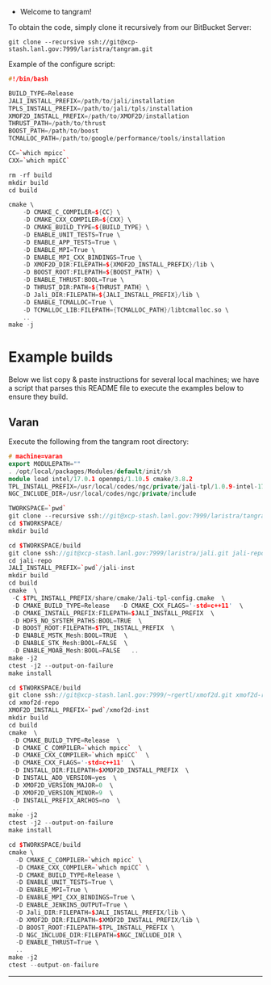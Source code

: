 * Welcome to tangram!

To obtain the code, simply clone it recursively from our BitBucket Server:

```git clone --recursive ssh://git@xcp-stash.lanl.gov:7999/laristra/tangram.git```

Example of the configure script:

```c++
#!/bin/bash

BUILD_TYPE=Release
JALI_INSTALL_PREFIX=/path/to/jali/installation
TPLS_INSTALL_PREFIX=/path/to/jali/tpls/installation
XMOF2D_INSTALL_PREFIX=/path/to/XMOF2D/installation
THRUST_PATH=/path/to/thrust
BOOST_PATH=/path/to/boost
TCMALLOC_PATH=/path/to/google/performance/tools/installation

CC=`which mpicc`
CXX=`which mpiCC`

rm -rf build
mkdir build
cd build

cmake \
    -D CMAKE_C_COMPILER=${CC} \
    -D CMAKE_CXX_COMPILER=${CXX} \
    -D CMAKE_BUILD_TYPE=${BUILD_TYPE} \
    -D ENABLE_UNIT_TESTS=True \
    -D ENABLE_APP_TESTS=True \
    -D ENABLE_MPI=True \
    -D ENABLE_MPI_CXX_BINDINGS=True \
    -D XMOF2D_DIR:FILEPATH=${XMOF2D_INSTALL_PREFIX}/lib \
    -D BOOST_ROOT:FILEPATH=${BOOST_PATH} \
    -D ENABLE_THRUST:BOOL=True \
    -D THRUST_DIR:PATH=${THRUST_PATH} \
    -D Jali_DIR:FILEPATH=${JALI_INSTALL_PREFIX}/lib \
    -D ENABLE_TCMALLOC=True \
    -D TCMALLOC_LIB:FILEPATH={TCMALLOC_PATH}/libtcmalloc.so \
    ..
make -j
```
# Example builds

Below we list copy & paste instructions for several local machines; we
have a script that parses this README file to execute the examples
below to ensure they build.

## Varan

Execute the following from the tangram root directory:

```c++
# machine=varan
export MODULEPATH=""
. /opt/local/packages/Modules/default/init/sh
module load intel/17.0.1 openmpi/1.10.5 cmake/3.8.2
TPL_INSTALL_PREFIX=/usr/local/codes/ngc/private/jali-tpl/1.0.9-intel-17.0.1-openmpi-1.10.5
NGC_INCLUDE_DIR=/usr/local/codes/ngc/private/include

TWORKSPACE=`pwd`
git clone --recursive ssh://git@xcp-stash.lanl.gov:7999/laristra/tangram.git
cd $TWORKSPACE/
mkdir build

cd $TWORKSPACE/build
git clone ssh://git@xcp-stash.lanl.gov:7999/laristra/jali.git jali-repo
cd jali-repo
JALI_INSTALL_PREFIX=`pwd`/jali-inst
mkdir build
cd build
cmake  \
 -C $TPL_INSTALL_PREFIX/share/cmake/Jali-tpl-config.cmake  \
 -D CMAKE_BUILD_TYPE=Release   -D CMAKE_CXX_FLAGS='-std=c++11'  \
 -D CMAKE_INSTALL_PREFIX:FILEPATH=$JALI_INSTALL_PREFIX  \
 -D HDF5_NO_SYSTEM_PATHS:BOOL=TRUE  \
 -D BOOST_ROOT:FILEPATH=$TPL_INSTALL_PREFIX  \
 -D ENABLE_MSTK_Mesh:BOOL=TRUE  \
 -D ENABLE_STK_Mesh:BOOL=FALSE  \
 -D ENABLE_MOAB_Mesh:BOOL=FALSE   ..
make -j2
ctest -j2 --output-on-failure
make install

cd $TWORKSPACE/build
git clone ssh://git@xcp-stash.lanl.gov:7999/~rgertl/xmof2d.git xmof2d-repo
cd xmof2d-repo
XMOF2D_INSTALL_PREFIX=`pwd`/xmof2d-inst
mkdir build
cd build
cmake  \
 -D CMAKE_BUILD_TYPE=Release  \
 -D CMAKE_C_COMPILER=`which mpicc`  \
 -D CMAKE_CXX_COMPILER=`which mpiCC`  \
 -D CMAKE_CXX_FLAGS='-std=c++11'  \
 -D INSTALL_DIR:FILEPATH=$XMOF2D_INSTALL_PREFIX  \
 -D INSTALL_ADD_VERSION=yes  \
 -D XMOF2D_VERSION_MAJOR=0  \
 -D XMOF2D_VERSION_MINOR=9  \
 -D INSTALL_PREFIX_ARCHOS=no  \
 ..
make -j2
ctest -j2 --output-on-failure
make install

cd $TWORKSPACE/build
cmake \
  -D CMAKE_C_COMPILER=`which mpicc` \
  -D CMAKE_CXX_COMPILER=`which mpiCC` \
  -D CMAKE_BUILD_TYPE=Release \
  -D ENABLE_UNIT_TESTS=True \
  -D ENABLE_MPI=True \
  -D ENABLE_MPI_CXX_BINDINGS=True \
  -D ENABLE_JENKINS_OUTPUT=True \
  -D Jali_DIR:FILEPATH=$JALI_INSTALL_PREFIX/lib \
  -D XMOF2D_DIR:FILEPATH=$XMOF2D_INSTALL_PREFIX/lib \
  -D BOOST_ROOT:FILEPATH=$TPL_INSTALL_PREFIX \
  -D NGC_INCLUDE_DIR:FILEPATH=$NGC_INCLUDE_DIR \
  -D ENABLE_THRUST=True \
  ..
make -j2
ctest --output-on-failure
```

---
